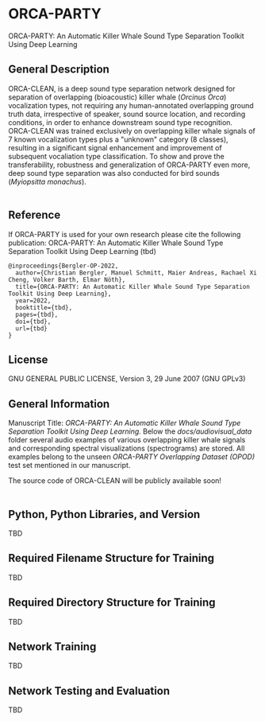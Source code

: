 # ORCA-PARTY
ORCA-PARTY: An Automatic Killer Whale Sound Type Separation Toolkit Using Deep Learning

## General Description
ORCA-CLEAN, is a deep sound type separation network designed for separation of overlapping (bioacoustic) killer whale (<em>Orcinus Orca</em>) vocalization types, not requiring any human-annotated overlapping ground truth data, irrespective of speaker, sound source location, and recording conditions, in order to enhance downstream sound type recognition. <br>ORCA-CLEAN was trained exclusively on overlapping killer whale signals of 7 known vocalization types plus a "unknown" category (8 classes), resulting in a significant signal enhancement and improvement of subsequent vocaliation type classification. To show and prove the transferability, robustness and generalization of ORCA-PARTY even more, deep sound type separation was also conducted for bird sounds (<em>Myiopsitta monachus</em>).<br><br>

## Reference
If ORCA-PARTY is used for your own research please cite the following publication: ORCA-PARTY: An Automatic Killer Whale Sound Type Separation Toolkit Using Deep Learning (tbd)

```
@inproceedings{Bergler-OP-2022,
  author={Christian Bergler, Manuel Schmitt, Maier Andreas, Rachael Xi Cheng, Volker Barth, Elmar Nöth},
  title={ORCA-PARTY: An Automatic Killer Whale Sound Type Separation Toolkit Using Deep Learning},
  year=2022,
  booktitle={tbd},
  pages={tbd},
  doi={tbd},
  url={tbd}
}
```

## License
GNU GENERAL PUBLIC LICENSE, Version 3, 29 June 2007 (GNU GPLv3)

## General Information
Manuscript Title: <em>ORCA-PARTY: An Automatic Killer Whale Sound Type Separation Toolkit Using Deep Learning</em>. Below the <em>docs/audiovisual_data</em> folder several audio examples of various overlapping killer whale signals and corresponding spectral visualizations (spectrograms) are stored. All examples belong to the unseen <em>ORCA-PARTY Overlapping Dataset (OPOD)</em> test set mentioned in our manuscript.

The source code of ORCA-CLEAN will be publicly available soon!<br><br>

## Python, Python Libraries, and Version
TBD

## Required Filename Structure for Training
TBD

## Required Directory Structure for Training
TBD

## Network Training
TBD

## Network Testing and Evaluation
TBD
